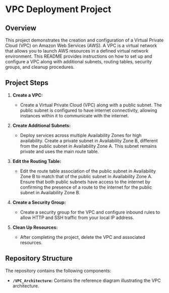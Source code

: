 # VPC Deployment Project

## Overview

This project demonstrates the creation and configuration of a Virtual Private Cloud (VPC) on Amazon Web Services (AWS). A VPC is a virtual network that allows you to launch AWS resources in a defined virtual network environment. This README provides instructions on how to set up and configure a VPC along with additional subnets, routing tables, security groups, and cleanup procedures.

## Project Steps

1. **Create a VPC:**
   - Create a Virtual Private Cloud (VPC) along with a public subnet. The public subnet is configured to have internet connectivity, allowing instances within it to communicate with the internet.

2. **Create Additional Subnets:**
   - Deploy services across multiple Availability Zones for high availability. Create a private subnet in Availability Zone B, different from the public subnet in Availability Zone A. This subnet remains private and uses the main route table.

3. **Edit the Routing Table:**
   - Edit the route table association of the public subnet in Availability Zone B to match that of the public subnet in Availability Zone A. Ensure that both public subnets have access to the internet by confirming the presence of a route to the internet for the public subnet in Availability Zone B.

4. **Create a Security Group:**
   - Create a security group for the VPC and configure inbound rules to allow HTTP and SSH traffic from your local IP address.

5. **Clean Up Resources:**
   - After completing the project, delete the VPC and associated resources.

## Repository Structure

The repository contains the following components:

- **`/VPC_Architecture`:**
  Contains the reference diagram illustrating the VPC architecture.
